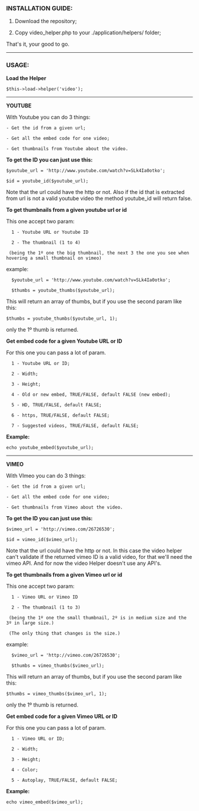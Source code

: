 ### INSTALLATION GUIDE:

1. Download the repository;

2. Copy video_helper.php to your ./application/helpers/ folder;

That's it, your good to go.

***

### USAGE:

**Load the Helper**

`$this->load->helper('video');`

***


**YOUTUBE**

With Youtube you can do 3 things:

    - Get the id from a given url;

    - Get all the embed code for one video;

    - Get thumbnails from Youtube about the video.

**To get the ID you can just use this:**

    $youtube_url = 'http://www.youtube.com/watch?v=SLk4Ia0otko';

    $id = youtube_id($youtube_url);

Note that the url could have the http or not. Also if the id that is extracted from url is not a valid youtube video the method youtube_id will return false. 

**To get thumbnails from a given youtube url or id**

This one accept two param: 

      1 - Youtube URL or Youtube ID

      2 - The thumbnail (1 to 4) 

     (being the 1º one the big thumbnail, the next 3 the one you see when hovering a small thumbnail on vimeo)

example:

      $youtube_url = 'http://www.youtube.com/watch?v=SLk4Ia0otko';

      $thumbs = youtube_thumbs($youtube_url);

This will return an array of thumbs, but if you use the second param like this:

`$thumbs = youtube_thumbs($youtube_url, 1);`

only the 1º thumb is returned.


**Get embed code for a given Youtube URL or ID**

For this one you can pass a lot of param.

      1 - Youtube URL or ID;

      2 - Width;

      3 - Height;

      4 - Old or new embed, TRUE/FALSE, default FALSE (new embed);

      5 - HD, TRUE/FALSE, default FALSE;
      
      6 - https, TRUE/FALSE, default FALSE;

      7 - Suggested videos, TRUE/FALSE, default FALSE;

**Example:**

`echo youtube_embed($youtube_url);`

***

**VIMEO**

With VImeo you can do 3 things:

    - Get the id from a given url;

    - Get all the embed code for one video;

    - Get thumbnails from Vimeo about the video.

**To get the ID you can just use this:**

    $vimeo_url = 'http://vimeo.com/26726530';

    $id = vimeo_id($vimeo_url);

Note that the url could have the http or not. In this case the video helper can't validate if the returned vimeo ID is a valid video, for that we'll need the vimeo API. And for now the video Helper doesn't use any API's.


**To get thumbnails from a given Vimeo url or id**

This one accept two param: 

      1 - Vimeo URL or Vimeo ID

      2 - The thumbnail (1 to 3) 

     (being the 1º one the small thumbnail, 2º is in medium size and the 3º in large size.) 

     (The only thing that changes is the size.)

example:

      $vimeo_url = 'http://vimeo.com/26726530';

      $thumbs = vimeo_thumbs($vimeo_url);

This will return an array of thumbs, but if you use the second param like this:

`$thumbs = vimeo_thumbs($vimeo_url, 1);`

only the 1º thumb is returned.


**Get embed code for a given Vimeo URL or ID**

For this one you can pass a lot of param.

      1 - Vimeo URL or ID;

      2 - Width;

      3 - Height;

      4 - Color;

      5 - Autoplay, TRUE/FALSE, default FALSE;

**Example:**

`echo vimeo_embed($vimeo_url);`